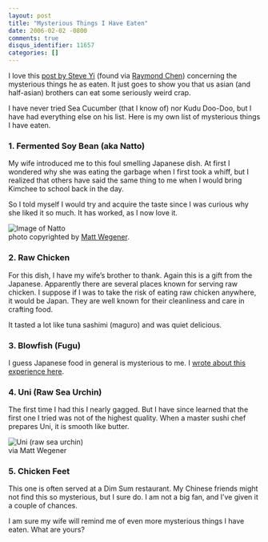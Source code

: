 ```yaml
---
layout: post
title: "Mysterious Things I Have Eaten"
date: 2006-02-02 -0800
comments: true
disqus_identifier: 11657
categories: []
---
```

I love this [post by Steve
Yi](http://blogs.msdn.com/steveyi/archive/2006/01/28/518764.aspx "Steve Yi Eats Mysterious Things")
(found via [Raymond
Chen](http://blogs.msdn.com/oldnewthing/archive/2006/02/03/524073.aspx "Raymond Chen Writes About Mysterious Food"))
concerning the mysterious things he as eaten. It just goes to show you
that us asian (and half-asian) brothers can eat some seriously weird
crap.

I have never tried Sea Cucumber (that I know of) nor Kudu Doo-Doo, but I
have had everything else on his list. Here is my own list of mysterious
things I have eaten.

### 1. Fermented Soy Bean (aka Natto)

My wife introduced me to this foul smelling Japanese dish. At first I
wondered why she was eating the garbage when I first took a whiff, but I
realized that others have said the same thing to me when I would bring
Kimchee to school back in the day.

So I told myself I would try and acquire the taste since I was curious
why she liked it so much. It has worked, as I now love it.

![Image of Natto](http://haacked.com/images/Natto.jpg)\
 photo copyrighted by [Matt
Wegener](http://mattw.de/japan03/ "Matt Wegener's Japan Photos Page").

### 2. Raw Chicken

For this dish, I have my wife’s brother to thank. Again this is a gift
from the Japanese. Apparently there are several places known for serving
raw chicken. I suppose if I was to take the risk of eating raw chicken
anywhere, it would be Japan. They are well known for their cleanliness
and care in crafting food.

It tasted a lot like tuna sashimi (maguro) and was quiet delicious.

### 3. Blowfish (Fugu)

I guess Japanese food in general is mysterious to me. I [wrote about
this experience here](/archive/2005/01/09/1838.aspx "Blowfish").

### 4. Uni (Raw Sea Urchin)

The first time I had this I nearly gagged. But I have since learned that
the first one I tried was not of the highest quality. When a master
sushi chef prepares Uni, it is smooth like butter.

![Uni (raw sea urchin)](http://haacked.com/images/Uni.jpg) \
via Matt Wegener

### 5. Chicken Feet

This one is often served at a Dim Sum restaurant. My Chinese friends
might not find this so mysterious, but I sure do. I am not a big fan,
and I’ve given it a couple of chances.

I am sure my wife will remind me of even more mysterious things I have
eaten. What are yours?

